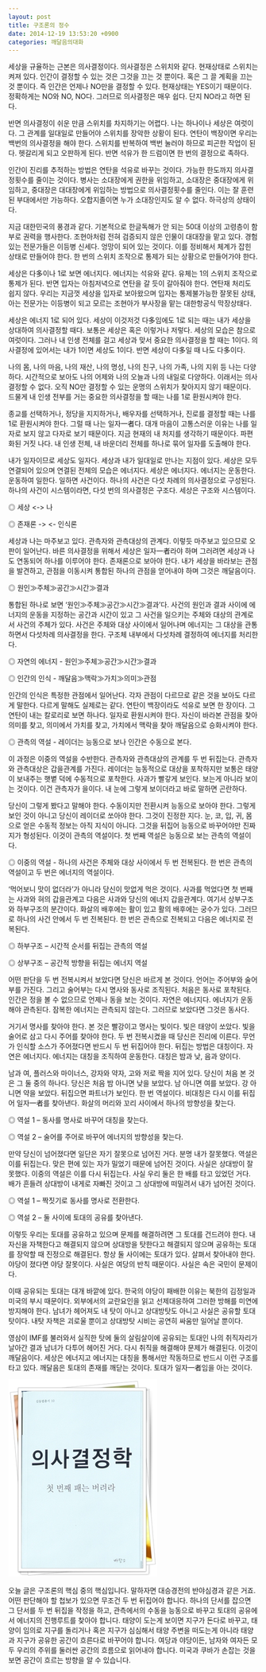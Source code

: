 ```yaml
---
layout: post
title: 구조론의 정수
date: 2014-12-19 13:53:20 +0900
categories: 깨달음의대화
---
```

세상을 규율하는 근본은 의사결정이다. 의사결정은 스위치와 같다. 현재상태로 스위치는 켜져 있다. 인간이 결정할 수 있는 것은 그것을 끄는 것 뿐이다. 혹은 그 끌 계획을 끄는 것 뿐이다. 즉 인간은 언제나 NO만을 결정할 수 있다. 현재상태는 YES이기 때문이다. 정확하게는 NO와 NO, NO다. 그러므로 의사결정은 매우 쉽다. 단지 NO라고 하면 된다. 

  


반면 의사결정이 쉬운 만큼 스위치를 차지하기는 어렵다. 나는 하나이나 세상은 여럿이다. 그 관계를 일대일로 만들어야 스위치를 장악한 상황이 된다. 연탄이 백장이면 우리는 백번의 의사결정을 해야 한다. 스위치를 반복하여 백번 눌러야 하므로 피곤한 작업이 된다. 헷갈리게 되고 오판하게 된다. 반면 석유가 한 드럼이면 한 번의 결정으로 족하다. 

  


인간이 진리를 추적하는 방법은 연탄을 석유로 바꾸는 것이다. 가능한 한도까지 의사결정횟수를 줄이는 것이다. 병사는 소대장에게 권한을 위임하고, 소대장은 중대장에게 위임하고, 중대장은 대대장에게 위임하는 방법으로 의사결정횟수를 줄인다. 이는 잘 훈련된 부대에서만 가능하다. 오합지졸이면 누가 소대장인지도 알 수 없다. 하극상의 상태이다.

  


지금 대한민국의 풍경과 같다. 기본적으로 한글독해가 안 되는 50대 이상의 고령층이 함부로 권력을 행사한다. 조현아처럼 전혀 검증되지 않은 인물이 대대장을 맡고 있다. 경험있는 전문가들은 이등병 신세다. 엉망이 되어 있는 것이다. 이를 정비해서 체계가 잡힌 상태로 만들어야 한다. 한 번의 스위치 조작으로 통제가 되는 상황으로 만들어가야 한다.

  


세상은 다多이나 1로 보면 에너지다. 에너지는 석유와 같다. 유체는 1의 스위치 조작으로 통제가 된다. 반면 입자는 아침저녁으로 연탄을 갈 듯이 갈아줘야 한다. 연탄재 처리도 쉽지 않다. 우리는 지금껏 세상을 입자로 보아왔으며 입자는 통제불가능한 잘못된 상태, 아는 전문가는 이등병이 되고 모르는 조현아가 부사장을 맡는 대한항공식 막장상태다. 

  


세상은 에너지 1로 되어 있다. 세상이 이것저것 다多임에도 1로 되는 때는 내가 세상을 상대하여 의사결정할 때다. 보통은 세상은 혹은 이렇거나 저렇다. 세상의 모습은 참으로 여럿이다. 그러나 내 인생 전체를 걸고 세상과 맞서 중요한 의사결정을 할 때는 1이다. 의사결정에 있어서는 내가 1이면 세상도 1이다. 반면 세상이 다多일 때 나도 다多이다. 

  


나의 몸, 나의 마음, 나의 재산, 나의 명성, 나의 친구, 나의 가족, 나의 지위 등 나는 다양하다. 시간적으로 보아도 나의 어제와 나의 오늘과 나의 내일로 다양하다. 이래서는 의사결정할 수 없다. 오직 NO만 결정할 수 있는 운명의 스위치가 찾아지지 않기 때문이다. 드물게 내 인생 전부를 거는 중요한 의사결정을 할 때는 나를 1로 환원시켜야 한다. 

  


종교를 선택하거나, 정당을 지지하거나, 배우자를 선택하거나, 진로를 결정할 때는 나를 1로 환원시켜야 한다. 그럴 때 나는 일자一者다. 대개 마음이 고통스러운 이유는 나를 일자로 보지 않고 다자로 보기 때문이다. 지금 현재의 내 처지를 생각하기 때문이다. 파편화된 거짓 나다. 내 인생 전체, 내 바운더리 전체를 하나로 묶어 일자를 도출해야 한다.

  


내가 일자이므로 세상도 일자다. 세상과 내가 일대일로 만나는 지점이 있다. 세상은 모두 연결되어 있으며 연결된 전체의 모습은 에너지다. 세상은 에너지다. 에너지는 운동한다. 운동하여 일한다. 일하면 사건이다. 하나의 사건은 다섯 차례의 의사결정으로 구성된다. 하나의 사건이 시스템이라면, 다섯 번의 의사결정은 구조다. 세상은 구조와 시스템이다. 

  


◎ 세상 <-> 나  
      
◎ 존재론 -> <- 인식론   


  


세상과 나는 마주보고 있다. 관측자와 관측대상의 관계다. 이렇듯 마주보고 있으므로 오판이 일어난다. 바른 의사결정을 위해서 세상은 일자一者라야 하며 그러려면 세상과 나도 연동되어 하나를 이루어야 한다. 존재론으로 보아야 한다. 내가 세상을 바라보는 관점을 발견하고, 관점을 이동시켜 통합된 하나의 관점을 얻어내야 하며 그것은 깨달음이다. 

  


◎ 원인≫주체≫공간≫시간≫결과 

  


통합된 하나로 보면 ‘원인≫주체≫공간≫시간≫결과’다. 사건의 원인과 결과 사이에 에너지의 운동을 지정하는 공간과 시간이 있고 그 사건을 일으키는 주체와 대상의 관계로서 사건의 주체가 있다. 사건은 주체와 대상 사이에서 일어나며 에너지는 그 대상을 관통하면서 다섯차례 의사결정을 한다. 구조체 내부에서 다섯차례 결정하여 에너지를 처리한다.

  


◎ 자연의 에너지 - 원인≫주체≫공간≫시간≫결과  
      
◎ 인간의 인식 - 깨달음≫맥락≫가치≫의미≫관점

  


인간의 인식은 특정한 관점에서 일어난다. 각자 관점이 다르므로 같은 것을 보아도 다르게 말한다. 다르게 말해도 실제로는 같다. 연탄이 백장이라도 석유로 보면 한 장이다. 그 연탄이 내는 칼로리로 보면 하나다. 일자로 환원시켜야 한다. 자신이 바라본 관점을 찾아 의미를 찾고, 의미에서 가치를 찾고, 가치에서 맥락을 찾아 깨달음으로 승화시켜야 한다. 

  


◎ 관측의 역설 - 레이더는 능동으로 보나 인간은 수동으로 본다. 

  


이 과정은 이중의 역설을 수반한다. 관측자와 관측대상의 관계를 두 번 뒤집는다. 관측자와 관측대상은 갑을관계를 가진다. 레이더는 능동적으로 대상을 포착하지만 보통은 태양이 보내주는 햇볕 덕에 수동적으로 포착한다. 사과가 빨갛게 보인다. 보는게 아니라 보이는 것이다. 이건 관측자가 을이다. 내 눈에 그렇게 보이더라고 바로 말하면 곤란하다. 

  


당신이 그렇게 봤다고 말해야 한다. 수동이지만 전환시켜 능동으로 보아야 한다. 그렇게 보인 것이 아니고 당신이 레이더로 쏘아야 한다. 그것이 진정한 지다. 눈, 코, 입, 귀, 몸으로 얻은 수동적 정보는 아직 지식이 아니다. 그것을 뒤집어 능동으로 바꾸어야만 진짜 지가 형성된다. 이것이 관측의 역설이다. 첫 번째 역설은 능동으로 보는 관측의 역설이다.

  


◎ 이중의 역설 - 하나의 사건은 주체와 대상 사이에서 두 번 전복된다. 한 번은 관측의 역설이고 두 번은 에너지의 역설이다. 

  


‘먹어보니 맛이 없더라’가 아니라 당신이 맛없게 먹은 것이다. 사과를 먹었다면 첫 번째는 사과와 혀의 갑을관계고 다음은 사과와 당신의 에너지 갑을관계다. 여기서 상부구조와 하부구조의 분간이다. 화살의 배후에는 활이 있고 활의 배후에는 궁수가 있다. 그러므로 하나의 사건 안에서 두 번 전복된다. 한 번은 관측으로 전복되고 다음은 에너지로 전복된다.

  


◎ 하부구조 – 시간적 순서를 뒤집는 관측의 역설  
      
◎ 상부구조 – 공간적 방향을 뒤집는 에너지 역설

  


어떤 판단을 두 번 전복시켜서 보았다면 당신은 바르게 본 것이다. 언어는 주어부와 술어부를 가진다. 그리고 술어부는 다시 명사와 동사로 조직된다. 처음은 동사로 포착된다. 인간은 정을 볼 수 없으므로 언제나 동을 보는 것이다. 자연은 에너지다. 에너지가 운동해야 관측된다. 잠복한 에너지는 관측되지 않는다. 그러므로 보았다면 그것은 동사다. 

  


거기서 명사를 찾아야 한다. 본 것은 빨강이고 명사는 빛이다. 빛은 태양이 쏘았다. 빛을 술어로 삼고 다시 주어를 찾아야 한다. 두 번 전복시켰을 때 당신은 진리에 이른다. 무언가 인식할 소스가 주어졌다면 반드시 두 번 뒤집어야 한다. 뒤집는 방법은 대칭이다. 자연은 에너지다. 에너지는 대칭을 조직하여 운동한다. 대칭은 밤과 낮, 음과 양이다. 

  


남과 여, 플러스와 마이너스, 강자와 약자, 고와 저로 짝을 지어 있다. 당신이 처음 본 것은 그 둘 중의 하나다. 당신은 처음 밤 아니면 낮을 보았다. 남 아니면 여를 보았다. 강 아니면 약을 보았다. 뒤집으면 파트너가 보인다. 한 번 역설이다. 비대칭은 다시 이를 뒤집어 일자一者를 찾아낸다. 화살의 머리와 꼬리 사이에서 하나의 방향성을 찾는다. 

  


◎ 역설 1 – 동사를 명사로 바꾸어 대칭을 찾는다.  
      
◎ 역설 2 – 술어를 주어로 바꾸어 에너지의 방향성을 찾는다. 

  


만약 당신이 넘어졌다면 일단은 자기 잘못으로 넘어진 거다. 분명 내가 잘못했다. 역설은 이를 뒤집는다. 맞은 편에 있는 자가 밀었기 때문에 넘어진 것이다. 사실은 상대방이 잘못했다. 이중의 역설은 이를 다시 뒤집는다. 사실 우리 둘은 한 배를 타고 있었던 거다. 배가 흔들려 상대방이 내게로 자빠진 것이고 그 상대방에 떠밀려서 내가 넘어진 것이다. 

  


  
      
◎ 역설 1 – 짝짓기로 동사를 명사로 전환한다.

◎ 역설 2 – 둘 사이에 토대의 공유를 찾아낸다. 

  


이렇듯 우리는 토대를 공유하고 있으며 문제를 해결하려면 그 토대를 건드려야 한다. 내 자신을 자책한다고 해결되지 않으며 상대방을 탓한다고 해결되지 않으며 공유하는 토대를 장악할 때 진정으로 해결된다. 항상 둘 사이에는 토대가 있다. 살펴서 찾아내야 한다. 야당이 졌다면 야당 잘못이다. 사실은 여당의 반칙 때문이다. 사실은 속은 국민이 문제이다. 

  


이때 공유되는 토대는 대개 바깥에 있다. 한국의 야당이 패배한 이유는 북한의 김정일과 미국의 부시 때문이다. 외부에서의 교란요인을 읽고 선제대응하여 그러한 방해를 미연에 방지해야 한다. 남녀가 헤어져도 내 탓이 아니고 상대방탓도 아니고 사실은 공유할 토대 탓이다. 내탓 자책은 괴로울 뿐이고 상대방탓 시비는 공연히 싸움만 일어날 뿐이다. 

  


영삼이 IMF를 불러와서 실직한 탓에 둘의 살림살이에 공유되는 토대인 나의 취직자리가 날아간 결과 남녀가 다투어 헤어진 거다. 다시 취직을 해결해야 문제가 해결된다. 이것이 깨달음이다. 세상은 에너지고 에너지는 대칭을 통해서만 작동하므로 반드시 이런 구조를 타고 있다. 깨달음은 토대의 존재를 깨닫는 것이다. 토대가 일자一者임을 아는 것이다. 

  



 <img src="files/attach/images/198/609/547/111.JPG" alt="111.JPG" width="300" height="397" /> 

  


오늘 글은 구조론의 핵심 중의 핵심입니다. 말하자면 대승경전의 반야심경과 같은 거죠. 어떤 판단해야 할 첩보가 있으면 무조건 두 번 뒤집어야 합니다. 하나의 단서를 잡으면 그 단서를 두 번 뒤집을 작정을 하고, 관측에서의 수동을 능동으로 바꾸고 토대의 공유에서 에너지의 진행루트를 찾아야 합니다. 태양이 도는게 보이면 지구가 돈다로 바꾸고, 태양이 임의로 지구를 돌리거나 혹은 지구가 심심해서 태양 주변을 떠도는게 아니라 태양과 지구가 공유한 공간이 흐른다로 바꾸어야 합니다. 여당과 야당이든, 남자와 여자든 모두 우리의 주위를 둘러싼 공간의 흐름으로 읽어내야 합니다. 미국과 쿠바가 손잡는 것을 보면 공간이 흐르는 방향을 알 수 있습니다.
